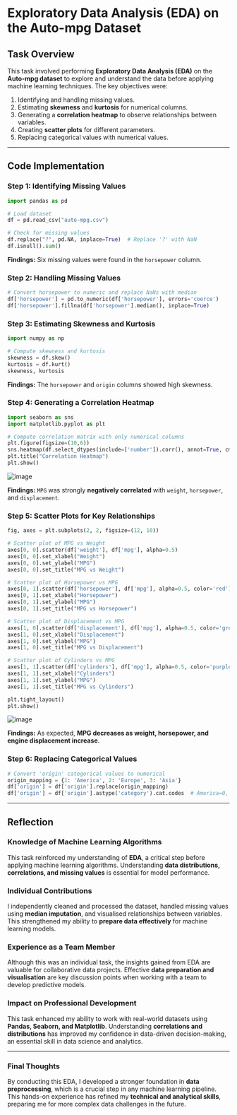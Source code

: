 # Exploratory Data Analysis (EDA) on the Auto-mpg Dataset

## **Task Overview**
This task involved performing **Exploratory Data Analysis (EDA)** on the **Auto-mpg dataset** to explore and understand the data before applying machine learning techniques. The key objectives were:

1. Identifying and handling missing values.
2. Estimating **skewness** and **kurtosis** for numerical columns.
3. Generating a **correlation heatmap** to observe relationships between variables.
4. Creating **scatter plots** for different parameters.
5. Replacing categorical values with numerical values.

---

## **Code Implementation**

### **Step 1: Identifying Missing Values**
```python
import pandas as pd

# Load dataset
df = pd.read_csv("auto-mpg.csv")

# Check for missing values
df.replace("?", pd.NA, inplace=True)  # Replace '?' with NaN
df.isnull().sum()
```
**Findings:** Six missing values were found in the `horsepower` column.

### **Step 2: Handling Missing Values**
```python
# Convert horsepower to numeric and replace NaNs with median
df['horsepower'] = pd.to_numeric(df['horsepower'], errors='coerce')
df['horsepower'].fillna(df['horsepower'].median(), inplace=True)
```

### **Step 3: Estimating Skewness and Kurtosis**
```python
import numpy as np

# Compute skewness and kurtosis
skewness = df.skew()
kurtosis = df.kurt()
skewness, kurtosis
```
**Findings:** The `horsepower` and `origin` columns showed high skewness.

### **Step 4: Generating a Correlation Heatmap**
```python
import seaborn as sns
import matplotlib.pyplot as plt

# Compute correlation matrix with only numerical columns
plt.figure(figsize=(10,6))
sns.heatmap(df.select_dtypes(include=['number']).corr(), annot=True, cmap="coolwarm", fmt=".2f")
plt.title("Correlation Heatmap")
plt.show()
```

![image](https://github.com/user-attachments/assets/0824bb6e-4c89-43df-b219-39f9e37c4737)


**Findings:** `MPG` was strongly **negatively correlated** with `weight`, `horsepower`, and `displacement`.

### **Step 5: Scatter Plots for Key Relationships**
```python
fig, axes = plt.subplots(2, 2, figsize=(12, 10))

# Scatter plot of MPG vs Weight
axes[0, 0].scatter(df['weight'], df['mpg'], alpha=0.5)
axes[0, 0].set_xlabel("Weight")
axes[0, 0].set_ylabel("MPG")
axes[0, 0].set_title("MPG vs Weight")

# Scatter plot of Horsepower vs MPG
axes[0, 1].scatter(df['horsepower'], df['mpg'], alpha=0.5, color='red')
axes[0, 1].set_xlabel("Horsepower")
axes[0, 1].set_ylabel("MPG")
axes[0, 1].set_title("MPG vs Horsepower")

# Scatter plot of Displacement vs MPG
axes[1, 0].scatter(df['displacement'], df['mpg'], alpha=0.5, color='green')
axes[1, 0].set_xlabel("Displacement")
axes[1, 0].set_ylabel("MPG")
axes[1, 0].set_title("MPG vs Displacement")

# Scatter plot of Cylinders vs MPG
axes[1, 1].scatter(df['cylinders'], df['mpg'], alpha=0.5, color='purple')
axes[1, 1].set_xlabel("Cylinders")
axes[1, 1].set_ylabel("MPG")
axes[1, 1].set_title("MPG vs Cylinders")

plt.tight_layout()
plt.show()
```

![image](https://github.com/user-attachments/assets/b873a015-18b5-4040-baae-946ec3a8e344)

**Findings:** As expected, **MPG decreases as weight, horsepower, and engine displacement increase**.

### **Step 6: Replacing Categorical Values**
```python
# Convert 'origin' categorical values to numerical
origin_mapping = {1: 'America', 2: 'Europe', 3: 'Asia'}
df['origin'] = df['origin'].replace(origin_mapping)
df['origin'] = df['origin'].astype('category').cat.codes  # America=0, Europe=1, Asia=2
```

---

## **Reflection**

### **Knowledge of Machine Learning Algorithms**
This task reinforced my understanding of **EDA**, a critical step before applying machine learning algorithms. Understanding **data distributions, correlations, and missing values** is essential for model performance.

### **Individual Contributions**
I independently cleaned and processed the dataset, handled missing values using **median imputation**, and visualised relationships between variables. This strengthened my ability to **prepare data effectively** for machine learning models.

### **Experience as a Team Member**
Although this was an individual task, the insights gained from EDA are valuable for collaborative data projects. Effective **data preparation and visualisation** are key discussion points when working with a team to develop predictive models.

### **Impact on Professional Development**
This task enhanced my ability to work with real-world datasets using **Pandas, Seaborn, and Matplotlib**. Understanding **correlations and distributions** has improved my confidence in data-driven decision-making, an essential skill in data science and analytics.

---

### **Final Thoughts**
By conducting this EDA, I developed a stronger foundation in **data preprocessing**, which is a crucial step in any machine learning pipeline. This hands-on experience has refined my **technical and analytical skills**, preparing me for more complex data challenges in the future.
